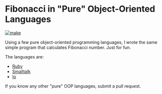 # Fibonacci in "Pure" Object-Oriented Languages

[![make](https://github.com/yegor256/purity/actions/workflows/make.yml/badge.svg)](https://github.com/yegor256/purity/actions/workflows/make.yml)

Using a few pure object-oriented programming languages,
I wrote the same simple program that calculates Fibonacci
number. Just for fun.

The languages are:

* [Ruby](/ruby)
* [Smalltalk](/smalltalk)
* [Io](/io)

If you know any other "pure" OOP languages, submit a pull request.
